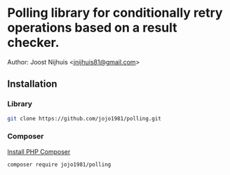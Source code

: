 Polling library for conditionally retry operations based on a result checker.
=====================

Author: Joost Nijhuis <[jnijhuis81@gmail.com](mailto:jnijhuis81@gmail.com)>

## Installation

### Library

```bash
git clone https://github.com/jojo1981/polling.git
```

### Composer

[Install PHP Composer](https://getcomposer.org/doc/00-intro.md)

```bash
composer require jojo1981/polling
```
